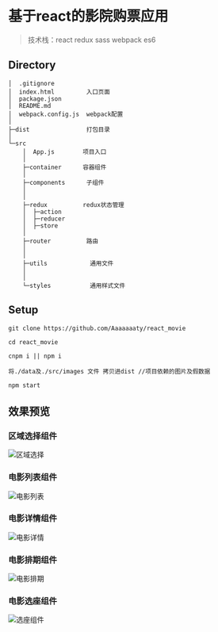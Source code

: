 # 基于react的影院购票应用

> 技术栈：react redux sass webpack es6

## Directory

```
│  .gitignore
│  index.html         入口页面
│  package.json
│  README.md
│  webpack.config.js  webpack配置
│
├─dist                打包目录
│     
└─src
    │  App.js        项目入口
    │
    ├─container      容器组件
    │
    ├─components      子组件
    │
    │
    ├─redux          redux状态管理
    │  ├─action
    │  ├─reducer
    │  ├─store
    │     
    ├─router          路由
    │
    │
    ├─utils            通用文件
    │
    │
    └─styles           通用样式文件

```


## Setup

``` 
git clone https://github.com/Aaaaaaaty/react_movie 

cd react_movie 

cnpm i || npm i

将./data及./src/images 文件 拷贝进dist //项目依赖的图片及假数据

npm start

```

## 效果预览
### 区域选择组件
![区域选择](https://dn-mhke0kuv.qbox.me/bbd349f5eea3aaf661ae)
### 电影列表组件
![电影列表](https://dn-mhke0kuv.qbox.me/48d55570a6113a5c74bf)
### 电影详情组件
![电影详情](https://dn-mhke0kuv.qbox.me/8a548a80b0f4a1d9ac36)
### 电影排期组件
![电影排期](https://dn-mhke0kuv.qbox.me/4e113ca5799e239c89f8)
### 电影选座组件
![选座组件](https://dn-mhke0kuv.qbox.me/247556ed695bcbdb2b91.gif)

